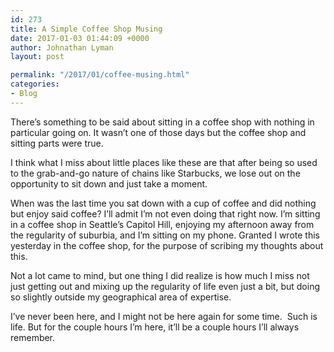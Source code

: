 ```yaml
---
id: 273
title: A Simple Coffee Shop Musing
date: 2017-01-03 01:44:09 +0000
author: Johnathan Lyman
layout: post

permalink: "/2017/01/coffee-musing.html"
categories:
- Blog
---
```

<div class="kg-card-markdown"><p>There’s something to be said about sitting in a coffee shop with nothing in particular going on. It wasn’t one of those days but the coffee shop and sitting parts were true.</p><p>I think what I miss about little places like these are that after being so used to the grab-and-go nature of chains like Starbucks, we lose out on the opportunity to sit down and just take a moment.</p><p>When was the last time you sat down with a cup of coffee and did nothing but enjoy said coffee? I’ll admit I’m not even doing that right now. I’m sitting in a coffee shop in Seattle’s Capitol Hill, enjoying my afternoon away from the regularity of suburbia, and I’m sitting on my phone. Granted I wrote this yesterday in the coffee shop, for the purpose of scribing my thoughts about this.</p><p>Not a lot came to mind, but one thing I did realize is how much I miss not just getting out and mixing up the regularity of life even just a bit, but doing so slightly outside my geographical area of expertise.</p><p>I’ve never been here, and I might not be here again for some time.  Such is life. But for the couple hours I’m here, it’ll be a couple hours I’ll always remember.</p></div>